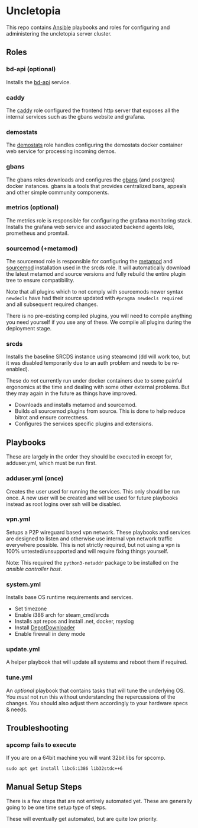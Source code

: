# Uncletopia

This repo contains [Ansible](https://docs.ansible.com) playbooks and roles for
configuring and administering the uncletopia server cluster.

## Roles

### bd-api (optional)

Installs the [bd-api](https://github.com/leighmacdonald/bd-api) service.

### caddy

The [caddy](https://caddyserver.com/) role configured the frontend http server that exposes all the internal services such as the 
gbans website and grafana.

### demostats

The [demostats](https://github.com/leighmacdonald/tf2_demostats) role handles configuring the demostats docker container
web service for processing incoming demos.

### gbans

The gbans roles downloads and configures the [gbans](https://github.com/leighmacdonald/gbans) (and postgres) docker instances. gbans is a tools that provides 
centralized bans, appeals and other simple community components.

### metrics (optional)

The metrics role is responsible for configuring the grafana monitoring stack. Installs the grafana web service 
and associated backend agents loki, prometheus and promtail.

### sourcemod (+metamod)

The sourcemod role is responsible for configuring the [metamod](https://www.sourcemm.net/) and [sourcemod](https://www.sourcemod.net/) installation used in the srcds role. It will 
automatically download the latest metamod and source versions and fully rebuild the entire plugin tree to ensure 
compatibility.

Note that all plugins which to not comply with sourcemods newer syntax `newdecls` have had their source updated with `#pragma newdecls required` and all subsequent 
required changes.

There is no pre-existing compiled plugins, you will need to compile anything you need yourself if you use any of these. We compile all plugins during
the deployment stage.

### srcds

Installs the baseline SRCDS instance using steamcmd (dd will work too, but it was disabled temporarily due to an auth problem and needs to be re-enabled).

These do *not* currently run under docker containers due to some painful ergonomics at the time and dealing with some other external problems.
But they may again in the future as things have improved.

- Downloads and installs metamod and sourcemod.
- Builds *all* sourcemod plugins from source. This is done to help reduce bitrot and ensure correctness.
- Configures the services specific plugins and extensions.

## Playbooks

These are largely in the order they should be executed in except for, adduser.yml, which must be run first. 

### adduser.yml (once)

Creates the user used for running the services. This only should be run once. A new user will be created and will be used for future playbooks instead as root logins over ssh will be disabled. 

### vpn.yml

Setups a P2P wireguard based vpn network. These playbooks and services are designed to listen and otherwise use internal vpn network traffic
everywhere possible. This is not strictly required, but not using a vpn is 100% untested/unsupported and will require fixing things yourself.

Note: This required the `python3-netaddr` package to be installed on the *ansible controller host*.

### system.yml

Installs base OS runtime requirements and services.

- Set timezone
- Enable i386 arch for steam_cmd/srcds
- Installs apt repos and install .net, docker, rsyslog 
- Install [DepotDownloader](https://github.com/SteamRE/DepotDownloader)
- Enable firewall in deny mode

### update.yml

A helper playbook that will update all systems and reboot them if required.

### tune.yml

An *optional* playbook that contains tasks that will tune the underlying OS. You *must* not run this without understanding
the repercussions of the changes. You should also adjust them accordingly to your hardware specs & needs.

## Troubleshooting

### spcomp fails to execute

If you are on a 64bit machine you will want 32bit libs for spcomp.

    sudo apt get install libc6:i386 lib32stdc++6


## Manual Setup Steps

There is a few steps that are not entirely automated yet. These are generally going to be one time setup type of steps.

These will eventually get automated, but are quite low priority.
